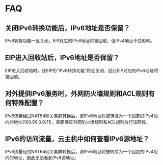 # FAQ



## 关闭IPv6转换功能后，IPv6地址是否保留？

IPv6转换功能一旦关闭，EIP对应的IPv6地址将被回收，但IPv4地址不受影响。

## EIP进入回收站后，IPv6地址是否保留？

EIP进入回收站时，该EIP的“IPv6转换功能”将会关闭，因此EIP对应的IPv6地址将被回收。

## 对外提供IPv6服务时，外网防火墙规则和ACL规则有何特殊配置？

IPv6流量经过NAT64网关集群转换后，源IPv6地址将被转换为一个固定的IPv4段内的地址(100.96.0.0/11)，需要保证外网防火墙规则和ACL规则放行该网段。

## IPv6的访问流量，云主机中如何查看IPv6源地址？

IPv6流量经过NAT64网关集群转换后，源IPv6地址将被转换为一个固定的IPv4段内的地址，因此无法看到IPv6源地址。

